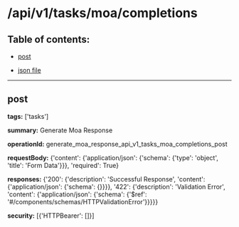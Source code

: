 # /api/v1/tasks/moa/completions

## Table of contents:
- [post](#post)

- [json file](./_api_v1_tasks_moa_completions.json)

---
<a name="post"></a>
## post

**tags:** ['tasks']

**summary:** Generate Moa Response

**operationId:** generate_moa_response_api_v1_tasks_moa_completions_post

**requestBody:** {'content': {'application/json': {'schema': {'type': 'object', 'title': 'Form Data'}}}, 'required': True}

**responses:** {'200': {'description': 'Successful Response', 'content': {'application/json': {'schema': {}}}}, '422': {'description': 'Validation Error', 'content': {'application/json': {'schema': {'$ref': '#/components/schemas/HTTPValidationError'}}}}}

**security:** [{'HTTPBearer': []}]

